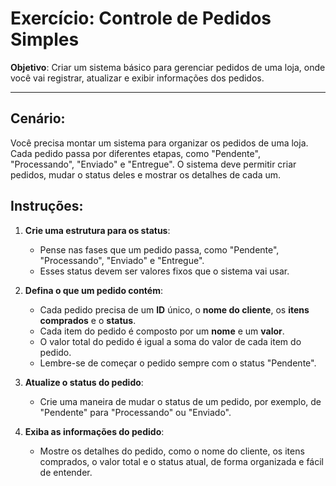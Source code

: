 # Exercício: Controle de Pedidos Simples

**Objetivo**: Criar um sistema básico para gerenciar pedidos de uma loja, onde você vai registrar, atualizar e exibir informações dos pedidos.

---

## Cenário:

Você precisa montar um sistema para organizar os pedidos de uma loja. Cada pedido passa por diferentes etapas, como "Pendente", "Processando", "Enviado" e "Entregue". O sistema deve permitir criar pedidos, mudar o status deles e mostrar os detalhes de cada um.

## Instruções:

1. **Crie uma estrutura para os status**:

   - Pense nas fases que um pedido passa, como "Pendente", "Processando", "Enviado" e "Entregue".
   - Esses status devem ser valores fixos que o sistema vai usar.

2. **Defina o que um pedido contém**:

   - Cada pedido precisa de um **ID** único, o **nome do cliente**, os **itens comprados** e o **status**.
   - Cada item do pedido é composto por um **nome** e um **valor**.
   - O valor total do pedido é igual a soma do valor de cada item do pedido.
   - Lembre-se de começar o pedido sempre com o status "Pendente".

3. **Atualize o status do pedido**:

   - Crie uma maneira de mudar o status de um pedido, por exemplo, de "Pendente" para "Processando" ou "Enviado".

4. **Exiba as informações do pedido**:
   - Mostre os detalhes do pedido, como o nome do cliente, os itens comprados, o valor total e o status atual, de forma organizada e fácil de entender.
